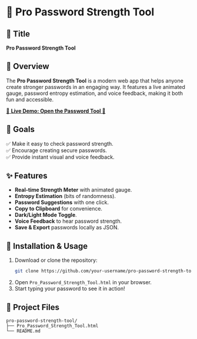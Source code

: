 
# 🔐 Pro Password Strength Tool

## 📌 Title
**Pro Password Strength Tool**

## 🌟 Overview
The **Pro Password Strength Tool** is a modern web app that helps anyone create stronger passwords in an engaging way. It features a live animated gauge, password entropy estimation, and voice feedback, making it both fun and accessible.

[🔗 **Live Demo: Open the Password Tool 🚀**](./Pro_Password_Strength_Tool.html)

## 🎯 Goals
✅ Make it easy to check password strength.  
✅ Encourage creating secure passwords.  
✅ Provide instant visual and voice feedback.

## ✨ Features
- **Real-time Strength Meter** with animated gauge.
- **Entropy Estimation** (bits of randomness).
- **Password Suggestions** with one click.
- **Copy to Clipboard** for convenience.
- **Dark/Light Mode Toggle**.
- **Voice Feedback** to hear password strength.
- **Save & Export** passwords locally as JSON.

## 📄 Installation & Usage
1. Download or clone the repository:
   ```bash
   git clone https://github.com/your-username/pro-password-strength-tool.git
   ```
2. Open `Pro_Password_Strength_Tool.html` in your browser.
3. Start typing your password to see it in action!

## 📁 Project Files
```
pro-password-strength-tool/
├── Pro_Password_Strength_Tool.html
└── README.md
```
